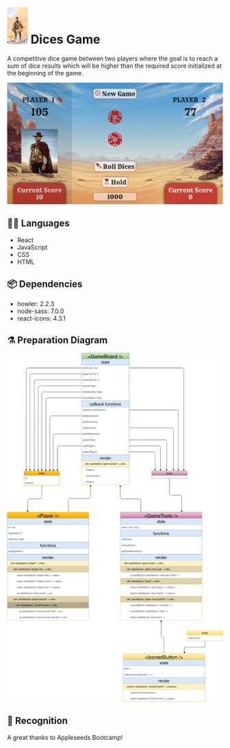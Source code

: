 # <img src="src/assets/images/1993117.jpg" width="48"> Dices Game

A competitive dice game between two players where the goal is to reach a sum of dice results which will be higher than the required score initialized at the beginning of the game.

![](src/assets/images/Screenshot.png)

## :technologist: Languages

- React
- JavaScript
- CSS
- HTML

## :package: Dependencies

- howler: 2.2.3
- node-sass: 7.0.0
- react-icons: 4.3.1

## :alembic: Preparation Diagram

![](src/assets/images/preparation_diagram.png)

## :beers: Recognition 

A great thanks to Appleseeds Bootcamp!